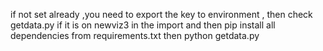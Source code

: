if not set already ,you need to export the key to environment , 
then check getdata.py if it is on newviz3 in the import 
and then pip install all dependencies from requirements.txt 
then python getdata.py

